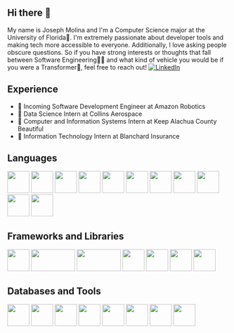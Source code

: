 ## Hi there 👋

My name is Joseph Molina and I'm a Computer Science major at the University of Florida🐊. I'm extremely passionate about developer tools and making tech more accessible to everyone. 
Additionally, I love asking people obscure questions. So if you have strong interests or thoughts that fall between Software Engineering👨‍💻 and what kind of vehicle you would be if you were a Transformer🚙, feel free to reach out!
[![LinkedIn](https://img.shields.io/badge/-LinkedIn-blue?style=for-the-badge&logo=LinkedIn&logoColor=white)](https://www.linkedin.com/in/josephmolina256)

## Experience
- 🤖 Incoming Software Development Engineer at Amazon Robotics
- 🚀 Data Science Intern at Collins Aerospace
- 🌳 Computer and Information Systems Intern at Keep Alachua County Beautiful
- 🏡 Information Technology Intern at Blanchard Insurance
## Languages
<div flex=row justify-content=center>
  <img src="https://cdn.jsdelivr.net/gh/devicons/devicon@latest/icons/python/python-original.svg" height=50 width=50 />
  <img src="https://cdn.jsdelivr.net/gh/devicons/devicon@latest/icons/cplusplus/cplusplus-original.svg" height=50 width=50 />
  <img src="https://cdn.jsdelivr.net/gh/devicons/devicon@latest/icons/javascript/javascript-original.svg" height=50 width=50 />
  <img src="https://cdn.jsdelivr.net/gh/devicons/devicon@latest/icons/typescript/typescript-original.svg" height=50 width=50 />
  <img src="https://cdn.jsdelivr.net/gh/devicons/devicon@latest/icons/csharp/csharp-original.svg" height=50 width=50 />
  <img src="https://cdn.jsdelivr.net/gh/devicons/devicon@latest/icons/java/java-original.svg" height=50 width=50 />
  <img src="https://cdn.jsdelivr.net/gh/devicons/devicon@latest/icons/r/r-original.svg" height=50 width=50 />
  <img src="https://cdn.jsdelivr.net/gh/devicons/devicon@latest/icons/matlab/matlab-original.svg" height=50 width=50 />
  <img src="https://cdn.jsdelivr.net/gh/devicons/devicon@latest/icons/html5/html5-original.svg" height=50 width=50 />
  <img src="https://cdn.jsdelivr.net/gh/devicons/devicon@latest/icons/css3/css3-original.svg" height=50 width=50 />
  <img src="https://cdn.jsdelivr.net/gh/devicons/devicon@latest/icons/latex/latex-original.svg" height=50 width=50 />
</div>

## Frameworks and Libraries
<div flex=row justify-content=center>
  <img src="https://cdn.jsdelivr.net/gh/devicons/devicon@latest/icons/pandas/pandas-original-wordmark.svg"  height=50 width=50 />
  <img src="https://cdn.jsdelivr.net/gh/devicons/devicon@latest/icons/numpy/numpy-original-wordmark.svg"  height=50 width=100 />
  <img src="https://cdn.jsdelivr.net/gh/devicons/devicon@latest/icons/matplotlib/matplotlib-plain-wordmark.svg"  height=50 width=100 />
  <img src="https://cdn.jsdelivr.net/gh/devicons/devicon@latest/icons/react/react-original.svg"  height=50 width=50 />
  <img src="https://cdn.jsdelivr.net/gh/devicons/devicon@latest/icons/nodejs/nodejs-original-wordmark.svg"  height=50 width=50 />
  <img src="https://cdn.jsdelivr.net/gh/devicons/devicon@latest/icons/express/express-original-wordmark.svg"  height=50 width=50 />
  <img src="https://cdn.jsdelivr.net/gh/devicons/devicon@latest/icons/rabbitmq/rabbitmq-original.svg"  height=50 width=50 />
</div>

## Databases and Tools

<div flex=row justify-content=center>
<img src="https://cdn.jsdelivr.net/gh/devicons/devicon@latest/icons/mongodb/mongodb-original-wordmark.svg"  height=50 width=50 />
<img src="https://cdn.jsdelivr.net/gh/devicons/devicon@latest/icons/mysql/mysql-original-wordmark.svg"  height=50 width=50 />
<img src="https://cdn.jsdelivr.net/gh/devicons/devicon@latest/icons/sqlite/sqlite-original-wordmark.svg"  height=50 width=50 />
<img src="https://cdn.jsdelivr.net/gh/devicons/devicon@latest/icons/docker/docker-original-wordmark.svg"  height=50 width=50 />
<img src="https://cdn.jsdelivr.net/gh/devicons/devicon@latest/icons/git/git-original.svg"  height=50 width=50 />
<img src="https://cdn.jsdelivr.net/gh/devicons/devicon@latest/icons/bash/bash-original.svg"  height=50 width=50 />
<img src="https://cdn.jsdelivr.net/gh/devicons/devicon@latest/icons/jira/jira-original-wordmark.svg"  height=50 width=50 />
<img src="https://cdn.jsdelivr.net/gh/devicons/devicon@latest/icons/github/github-original.svg"  height=50 width=50 />

</div>
